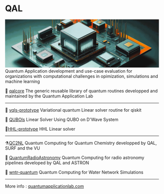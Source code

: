 # QAL
![Generated with Freepik](qal_front.jpeg)
Quantum Application development and use-case evaluation for organizations with computational challenges in opimization, simulations and machine learning 

💎 [qalcore](https://github.com/quantumapplicationlab/qalcore) The generic reusable library of quantum routines developped and maintained by the Quantum Application Lab

----------------------------------------------------

🎯 [vqls-prototype](https://github.com/quantumapplicationlab/vqls-prototype) Variational quantum Linear solver routine for qiskit

🎢 [QUBOls](https://github.com/quantumapplicationlab/qubols) Linear Solver Using QUBO on D'Wave System

🚀[HHL-prototype](https://github.com/quantumapplicationlab/hhl-prototype) HHL Linear solver

----------------------------------------------------

⚗️[QC2NL](https://github.com/qc2nl) Quantum Computing for Quantum Chemistry developped by QAL, SURF and the VU

📡 [QuantumRadioAstronomy](https://github.com/QuantumRadioAstronomy) Quantum Computing for radio astronomy pipelines developed by QAL and ASTRON

🚿 [wntr-quantum](https://github.com/quantumapplicationlab/wntr-quantum) Quantum Computing for Water Network Simulations 

------------------------------------------------------

More info : [quantumapplicationlab.com](https://quantumapplicationlab.com/)
